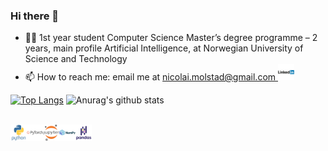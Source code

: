 ### Hi there 👋
- 👨‍💻 1st year student Computer Science Master’s degree programme – 2 years, main profile Artificial Intelligence, at Norwegian University of Science and Technology 
- 📫 How to reach me: email me at nicolai.molstad@gmail.com<a href="https://www.linkedin.com/in/nicolai-molstad-319719200/">
    <img src="https://github.com/devicons/devicon/blob/master/icons/linkedin/linkedin-original-wordmark.svg" align="rigth" alt="Java" width="26px" />
</a>

[![Top Langs](https://github-readme-stats.vercel.app/api/top-langs/?username=nicolaimol&show_icons=true&langs_count=20&count_private=true&layout=compact&hide=jupyter%20notebook,css,html&theme=transparent)](https://github.com/anuraghazra/github-readme-stats)
![Anurag's github stats](https://github-readme-stats.vercel.app/api?username=nicolaimol&show_icons=true&count_private=true&theme=transparent)

<br>

<a href="">
    <img src="https://raw.githubusercontent.com/devicons/devicon/master/icons/python/python-original-wordmark.svg" align="left" alt="Python" width="26px" />
    
<a href="">
    <img src="https://raw.githubusercontent.com/devicons/devicon/master/icons/pytorch/pytorch-original-wordmark.svg" align="left" alt="Pytorch" width="26px" />
    
<a href="">
    <img src="https://raw.githubusercontent.com/devicons/devicon/master/icons/jupyter/jupyter-original-wordmark.svg" align="left" alt="Jupyter" width="26px" />
    
<a href="">
    <img src="https://raw.githubusercontent.com/devicons/devicon/master/icons/numpy/numpy-original-wordmark.svg" align="left" alt="Numpy" width="26px" />
    
<a href="">
    <img src="https://raw.githubusercontent.com/devicons/devicon/master/icons/pandas/pandas-original-wordmark.svg" align="left" alt="Pandas" width="26px" />

<!--
**Bachelorproject**
___

<a href="">
    <img src="https://raw.githubusercontent.com/devicons/devicon/master/icons/kotlin/kotlin-original-wordmark.svg" align="left" alt="Kotlin" width="26px" />
</a>
<a href="https://github.com/nicolaimol/Todo-api">
    <img src="https://raw.githubusercontent.com/devicons/devicon/master/icons/spring/spring-original-wordmark.svg" align="left" alt="Spring boot" width="26px" />
</a>
<br><br>
<a href="https://github.com/nicolaimol">
    <img src="https://raw.githubusercontent.com/devicons/devicon/master/icons/typescript/typescript-original.svg" align="left" alt="Typescript" width="26px" />
</a>
<a href="https://reactjs.org/" target="_blank"> 
  <img src="https://raw.githubusercontent.com/devicons/devicon/master/icons/react/react-original-wordmark.svg" alt="react" align="left" width="26"/> 
</a>
<a href="#" target="_blank">
    <img src="https://raw.githubusercontent.com/devicons/devicon/master/icons/redux/redux-original.svg" alt="redux" align="left" width="26"/>
</a>
<a href="#" target="_blank">
    <img src="https://raw.githubusercontent.com/devicons/devicon/master/icons/materialui/materialui-original.svg" alt="mui" align="left" width="26"/>
</a>
<br><br>
<a href="https://www.mysql.com/" target="_blank"> 
    <img src="https://raw.githubusercontent.com/devicons/devicon/master/icons/mysql/mysql-original-wordmark.svg" alt="mysql" width="26" align="left"/> 
</a>
<a href="" target="_blank"> 
    <img src="https://raw.githubusercontent.com/devicons/devicon/master/icons/redis/redis-original-wordmark.svg" alt="redis" width="26" align="left"/> 
</a>
<a href="" target="_blank"> 
    <img src="https://raw.githubusercontent.com/devicons/devicon/master/icons/postgresql/postgresql-original-wordmark.svg" alt="postres" width="26" align="left"/> 
</a>
<br><br>
<a href="" target="_blank"> 
    <img src="https://raw.githubusercontent.com/devicons/devicon/master/icons/nginx/nginx-original.svg" alt="nginx" width="26" align="left"/> 
</a>
<a href="" target="_blank"> 
    <img src="https://raw.githubusercontent.com/devicons/devicon/master/icons/docker/docker-plain-wordmark.svg" alt="docker" width="26" align="left"/> 
</a>
<a href="" target="_blank"> 
    <img src="https://raw.githubusercontent.com/devicons/devicon/master/icons/kubernetes/kubernetes-plain.svg" alt="k8s" width="26" align="left"/> 
</a>

<br><br>

<a href="" target="_blank"> 
    <img src="https://raw.githubusercontent.com/devicons/devicon/master/icons/prometheus/prometheus-original-wordmark.svg" alt="prometheus" width="26" align="left"/> 
</a>
<a href="" target="_blank"> 
    <img src="https://raw.githubusercontent.com/devicons/devicon/master/icons/grafana/grafana-original-wordmark.svg" alt="grafana" width="26" align="left"/> 
</a>
<a href="" target="_blank"> 
    <img src="https://design.jboss.org/keycloak/logo/images/keycloak_logo_600px.svg" alt="keycloak" width="26" align="left"/> 
</a>

-->

<br>

<!--
**Tools & Languages**
___
<a href="https://github.com/nicolaimol/Algoritmer-og-Datastrukturer">
    <img src="https://raw.githubusercontent.com/devicons/devicon/master/icons/java/java-original-wordmark.svg" align="left" alt="Java" width="26px" />
</a>
<a href="">
    <img src="https://github.com/devicons/devicon/blob/master/icons/csharp/csharp-plain.svg" align="left" alt="CSharp" width="26px" />
</a>
<a href="https://github.com/nicolaimol">
    <img src="https://raw.githubusercontent.com/devicons/devicon/master/icons/javascript/javascript-original.svg" align="left" alt="Javascript" width="26px" />
</a>
<a href="https://github.com/nicolaimol">
    <img src="https://raw.githubusercontent.com/devicons/devicon/master/icons/typescript/typescript-original.svg" align="left" alt="Typescript" width="26px" />
</a>
<a href="https://github.com/nicolaimol">
    <img src="https://raw.githubusercontent.com/devicons/devicon/master/icons/html5/html5-original-wordmark.svg" align="left" alt="HTML" width="26px" />
</a>
<a href="https://github.com/nicolaimol">
    <img src="https://raw.githubusercontent.com/devicons/devicon/master/icons/css3/css3-original-wordmark.svg" align="left" alt="CSS" width="26px" />
</a>
<a href="https://github.com/nicolaimol">
    <img src="https://raw.githubusercontent.com/devicons/devicon/master/icons/matlab/matlab-original.svg" align="left" alt="Matlab" width="26px" />
</a>
<br><br>
<a href="https://github.com/nicolaimol/Todo-api">
    <img src="https://raw.githubusercontent.com/devicons/devicon/master/icons/spring/spring-original-wordmark.svg" align="left" alt="Spring boot" width="26px" />
</a>
<a href="https://github.com/nicolaimol/">
    <img src="https://raw.githubusercontent.com/devicons/devicon/master/icons/dotnetcore/dotnetcore-original.svg" align="left" alt=".net core" width="26px" />
</a>
<a href="https://reactjs.org/" target="_blank"> 
  <img src="https://raw.githubusercontent.com/devicons/devicon/master/icons/react/react-original-wordmark.svg" alt="react" align="left" width="26"/> 
</a>
<a href="#" target="_blank">
    <img src="https://raw.githubusercontent.com/devicons/devicon/master/icons/redux/redux-original.svg" alt="redix" align="left" width="26"/>
</a>
<a href="https://reactjs.org/" target="_blank"> 
  <img src="https://raw.githubusercontent.com/devicons/devicon/master/icons/angularjs/angularjs-plain.svg" alt="angular" align="left" width="26"/> 
</a>
<a href="https://nodejs.org" target="_blank"> 
  <img src="https://raw.githubusercontent.com/devicons/devicon/master/icons/nodejs/nodejs-original-wordmark.svg" alt="nodejs" align="left" width="26"/> 
</a>
<a href="https://expressjs.com" target="_blank"> 
  <img src="https://raw.githubusercontent.com/devicons/devicon/master/icons/express/express-original-wordmark.svg" alt="express" align="left" width="26"/> 
</a>
<a href="" target="_blank"> 
  <img src="https://raw.githubusercontent.com/devicons/devicon/master/icons/jquery/jquery-original-wordmark.svg" alt="jquert" align="left" width="26"/> 
</a>
<a href="" target="_blank"> 
  <img src="https://raw.githubusercontent.com/devicons/devicon/master/icons/bootstrap/bootstrap-plain-wordmark.svg" alt="bootstrap" align="left" width="26"/> 
</a>
<br><br>
<a href="https://www.mysql.com/" target="_blank"> 
    <img src="https://raw.githubusercontent.com/devicons/devicon/master/icons/mysql/mysql-original-wordmark.svg" alt="mysql" width="26" align="left"/> 
</a>
<a href="" target="_blank"> 
    <img src="https://raw.githubusercontent.com/devicons/devicon/master/icons/mongodb/mongodb-original-wordmark.svg" alt="mongodb" width="26" align="left"/> 
</a>
<a href="" target="_blank"> 
    <img src="https://raw.githubusercontent.com/devicons/devicon/master/icons/redis/redis-original-wordmark.svg" alt="redis" width="26" align="left"/> 
</a>
<br><br>
<a href="https://www.linux.org/" target="_blank"> 
  <img src="https://raw.githubusercontent.com/devicons/devicon/master/icons/apple/apple-original.svg" alt="Apple" align="left" width="26"/> 
</a>
<a href="https://www.linux.org/" target="_blank"> 
  <img src="https://raw.githubusercontent.com/devicons/devicon/master/icons/linux/linux-original.svg" alt="linux" align="left" width="26"/> 
</a>
<a href="" target="_blank"> 
  <img src="https://raw.githubusercontent.com/devicons/devicon/master/icons/bash/bash-original.svg" alt="bash" align="left" width="26"/> 
</a>
<a href="" target="_blank"> 
  <img src="https://raw.githubusercontent.com/devicons/devicon/master/icons/ssh/ssh-original-wordmark.svg" alt="ssh" align="left" width="26"/> 
</a>
<a href="" target="_blank"> 
  <img src="https://raw.githubusercontent.com/devicons/devicon/master/icons/npm/npm-original-wordmark.svg" alt="npm" align="left" width="26"/> 
</a>
<br><br>
<a href="" target="_blank"> 
  <img src="https://raw.githubusercontent.com/devicons/devicon/master/icons/github/github-original-wordmark.svg" alt="github" align="left" width="26"/> 
</a>
<a href="" target="_blank"> 
  <img src="https://raw.githubusercontent.com/devicons/devicon/master/icons/heroku/heroku-original-wordmark.svg" alt="heroku" align="left" width="26"/> 
</a>
-->
<!--
<a href="" target="_blank"> 
  <img src="https://raw.githubusercontent.com/devicons/devicon/master/icons/jenkins/jenkins-original.svg" alt="jenkins" align="left" width="26"/> 
</a>-->
<!--
<a href="" target="_blank"> 
    <img src="https://raw.githubusercontent.com/devicons/devicon/master/icons/docker/docker-plain-wordmark.svg" alt="docker" width="26" align="left"/> 
</a>
<a href="" target="_blank"> 
    <img src="https://raw.githubusercontent.com/devicons/devicon/master/icons/kubernetes/kubernetes-plain.svg" alt="k8s" width="26" align="left"/> 
</a>
<a href="" target="_blank"> 
    <img src="https://raw.githubusercontent.com/devicons/devicon/master/icons/nginx/nginx-original.svg" alt="nginx" width="26" align="left"/> 
</a>
<br><br>
<a href="https://www.jetbrains.com/idea/">
    <img src="https://upload.wikimedia.org/wikipedia/commons/9/9c/IntelliJ_IDEA_Icon.svg" align="left" alt="IntelliJ" width="26px" />
</a>
<a href="" target="_blank"> 
  <img src="https://raw.githubusercontent.com/devicons/devicon/master/icons/atom/atom-original-wordmark.svg" alt="atom" align="left" width="26"/> 
</a>
<a href="" target="_blank"> 
  <img src="https://upload.wikimedia.org/wikipedia/commons/9/9a/Visual_Studio_Code_1.35_icon.svg" alt="vs" align="left" width="26"/> 
</a>
-->
<!--
**nicolaimol/nicolaimol** is a ✨ _special_ ✨ repository because its `README.md` (this file) appears on your GitHub profile.

Here are some ideas to get you started:


<h3 align="left">Languages and Tools:</h3>
<p align="left">  <a href="https://git-scm.com/" target="_blank"> <img src="https://www.vectorlogo.zone/logos/git-scm/git-scm-icon.svg" alt="git" width="40" height="40"/> </a> <a href="https://www.java.com" target="_blank"> <img src="https://raw.githubusercontent.com/devicons/devicon/master/icons/java/java-original.svg" alt="java" width="40" height="40"/> </a>     <a href="https://spring.io/" target="_blank"> <img src="https://www.vectorlogo.zone/logos/springio/springio-icon.svg" alt="spring" width="40" height="40"/> </a> </p>




- 🔭 I’m currently working on ...

- 👯 I’m looking to collaborate on ...
- 🤔 I’m looking for help with ...
- 💬 Ask me about ...

- 😄 Pronouns: ...
- ⚡ Fun fact: ...
-->
